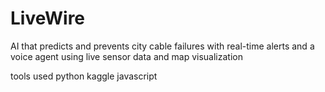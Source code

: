 # LiveWire
AI that predicts and prevents city cable failures with real-time alerts and a voice agent using live sensor data and map visualization

tools used
python
kaggle
javascript 
